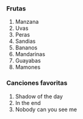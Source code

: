 ### Frutas

1. Manzana
2. Uvas
3. Peras
4. Sandias
5. Bananos
6. Mandarinas
7. Guayabas
8. Mamones

### Canciones favoritas 

1. Shadow of the day
2. In the end
3. Nobody can you see me 